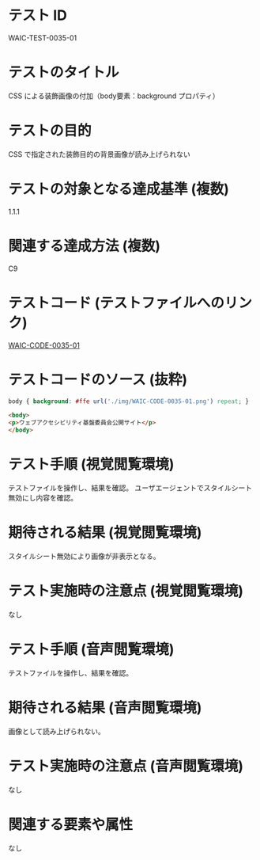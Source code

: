 # テスト ID
WAIC-TEST-0035-01

# テストのタイトル
CSS による装飾画像の付加（body要素：background プロパティ）

# テストの目的
CSS で指定された装飾目的の背景画像が読み上げられない

# テストの対象となる達成基準 (複数) 
1.1.1

# 関連する達成方法 (複数)
C9

# テストコード (テストファイルへのリンク)
[WAIC-CODE-0035-01](https://waic.github.io/as_test/WAIC-CODE/WAIC-CODE-0035-01.html)

# テストコードのソース (抜粋)
```CSS
body { background: #ffe url('./img/WAIC-CODE-0035-01.png') repeat; }
```

```html
<body>
<p>ウェブアクセシビリティ基盤委員会公開サイト</p>
</body>
```

# テスト手順 (視覚閲覧環境)
テストファイルを操作し、結果を確認。
ユーザエージェントでスタイルシート無効にし内容を確認。

# 期待される結果 (視覚閲覧環境)
スタイルシート無効により画像が非表示となる。

# テスト実施時の注意点 (視覚閲覧環境)
なし

# テスト手順 (音声閲覧環境)
テストファイルを操作し、結果を確認。

# 期待される結果 (音声閲覧環境)
画像として読み上げられない。

# テスト実施時の注意点 (音声閲覧環境)
なし

# 関連する要素や属性
なし
